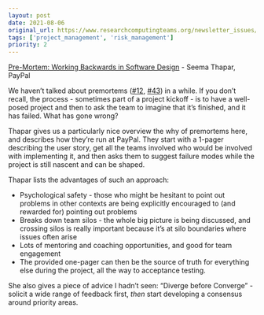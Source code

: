 ```yaml
---
layout: post
date: 2021-08-06
original_url: https://www.researchcomputingteams.org/newsletter_issues/0086
tags: ['project_management', 'risk_management']
priority: 2
---
```


<!-- markdownlint-disable MD033 -->
<!-- markdownlint-disable MD041 -->
<!-- markdownlint-disable MD049 -->

[Pre-Mortem: Working Backwards in Software Design](https://medium.com/paypal-tech/pre-mortem-technically-working-backwards-1724eafbba02) - Seema Thapar, PayPal

We haven’t talked about premortems ([#12](https://www.researchcomputingteams.org/newsletter_issues/0012), [#43](https://www.researchcomputingteams.org/newsletter_issues/0043)) in a while.  If you don’t recall, the process - sometimes part of a project kickoff - is to have a well-posed project and then to ask the team to imagine that it’s finished, and it has failed.  What has gone wrong?

Thapar gives us a particularly nice overview the why of premortems here, and describes how they’re run at PayPal.  They start with a 1-pager describing the user story, get all the teams involved who would be involved with implementing it, and then asks them to suggest failure modes while the project is still nascent and can be shaped.

Thapar lists the advantages of such an approach:

- Psychological safety - those who might be hesitant to point out problems in other contexts are being explicitly encouraged to (and rewarded for) pointing out problems
- Breaks down team silos - the whole big picture is being discussed, and crossing silos is really important because it’s at silo boundaries where issues often arise
- Lots of mentoring and coaching opportunities, and good for team engagement
- The provided one-pager can then be the source of truth for everything else during the project, all the way to acceptance testing.

She also gives a piece of advice I hadn’t seen: “Diverge before Converge” - solicit a wide range of feedback first, *then* start developing a consensus around priority areas.

